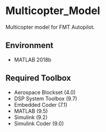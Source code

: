 # Multicopter_Model
Multicopter model for FMT Autopilot.

## Environment
- MATLAB 2018b

## Required Toolbox
- Aerospace Blockset (4.0)
- DSP System Toolbox (9.7)
- Embedded Coder (7.1)
- MATLAB (9.5)
- Simulink (9.2)
- Simulink Coder (9.0)